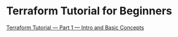 # Terraform Tutorial for Beginners

[Terraform Tutorial — Part 1 — Intro and Basic Concepts](./docs/Terraform%20Tutorial%20%E2%80%94%20Part%201%20%E2%80%94%20Intro%20and%20Basic%20Concepts.md)
